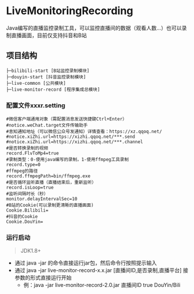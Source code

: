 # LiveMonitoringRecording
Java编写的直播监控录制工具，可以监控直播间的数据（观看人数...）也可以录制直播画面，目前仅支持抖音和B站

## 项目结构
```
├─bilibili-start [B站监控录制模块]
├─douyin-start [抖音监控录制模块]
├─live-common [公共模块]
├─live-monitor-record [程序集成总模块]
```

### 配置文件xxxr.setting
```properties
#微信客户端通用对象（需配置消息发送快捷键Ctrl+Enter）
#notice.weChat.target文件传输助手
#息知通知地址（可以微信公众号发通知）详情查看：https://xz.qqoq.net/
#notice.xiZhi.url=https://xizhi.qqoq.net/***.send
#notice.xiZhi.url=https://xizhi.qqoq.net/***.channel
#是否转换录制的视频
record.FlvToMp4=true
#录制类型：0-使用java编写的录制，1-使用ffmpeg工具录制
record.type=0
#ffmpeg的路径
record.ffmpegPath=bin/ffmpeg.exe
#是否循环监听直播（直播结束后，重新监听）
record.isLoop=true
#监听间隔时长（秒）
monitor.delayIntervalSec=10
#B站的Cookie(可以录制更清晰的直播画面)
Cookie.Bilibili=
#抖音的Cookie
Cookie.DouYin=
```
### 运行启动
> JDK1.8+
* 通过 java -jar 的命令直接运行jar包，然后命令行按照提示输入
* 通过 java -jar live-monitor-record-x.x.jar [直播间ID,是否录制,直播平台]  接参数的形式直接运行开始
  * 例：java -jar live-monitor-record-2.0.jar 直播间ID true DouYin/Bili
